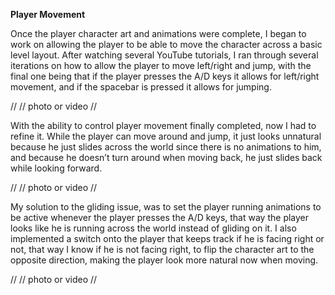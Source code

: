 **Player Movement**

Once the player character art and animations were complete, I began to work on allowing the player to be able to move the character across a basic level layout.  After watching several YouTube tutorials, I ran through several iterations on how to allow the player to move left/right and jump, with the final one being that if the player presses the A/D keys it allows for left/right movement, and if the spacebar is pressed it allows for jumping.  

//
// photo or video
//

With the ability to control player movement finally completed, now I had to refine it. While the player can move around and jump, it just looks unnatural because he just slides across the world since there is no animations to him, and because he doesn’t turn around when moving back, he just slides back while looking forward.

//
// photo or video 
//

My solution to the gliding issue, was to set the player running animations to be active whenever the player presses the A/D keys, that way the player looks like he is running across the world instead of gliding on it. I also implemented a switch onto the player that keeps track if he is facing right or not, that way I know if he is not facing right, to flip the character art to the opposite direction, making the player look more natural now when moving. 

//
// photo or video
//



